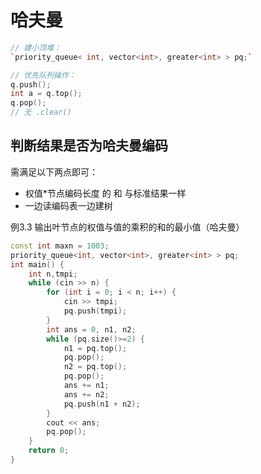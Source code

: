 # 哈夫曼

```C++
// 建小顶堆：
`priority_queue< int, vector<int>, greater<int> > pq;`

// 优先队列操作：
q.push();
int a = q.top();
q.pop();
// 无 .clear()
```

## 判断结果是否为哈夫曼编码

需满足以下两点即可：
* 权值*节点编码长度 的 和 与标准结果一样
* 一边读编码表一边建树

例3.3 输出叶节点的权值与值的乘积的和的最小值（哈夫曼）
```C++
const int maxn = 1003;
priority_queue<int, vector<int>, greater<int> > pq;
int main() {
	int n,tmpi;
	while (cin >> n) {
		for (int i = 0; i < n; i++) {
			cin >> tmpi;
			pq.push(tmpi);
		}
		int ans = 0, n1, n2;
		while (pq.size()>=2) {
			n1 = pq.top();
			pq.pop();
			n2 = pq.top();
			pq.pop();
			ans += n1;
			ans += n2;
			pq.push(n1 + n2);
		}
		cout << ans;
		pq.pop();
	}
	return 0;
}
```